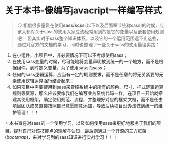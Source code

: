 # 关于本书-像编写javacript一样编写样式

> :smirk: 相信很多童鞋在使用**sass/scss**(以下以及后面章节统称sass)的时候，应该大都对关于sass的使用大家应该经常用到的是它的变量以及嵌套使用规则吧！
> 但其实对于sass整个知识体系，以及它的一个运用范围远不止这些，通过对官方的文档的学习，同时也整理了一些关于sass的使用最佳实践：

1. 在小组件，小项目中，非必要情况下可以不考虑使用sass；
2. 在使用sass变量的时候，尽可能地将变量声明放到统一的一个地方，而不是根据组件，到时定义变量，为了使用sass而sass；
3. 任何的sass逻辑运算，应当有一定的规则要求，而不是任意的将无关紧要的元素使用逻辑运算强行结合起来；
4. 如果项目中需要使用到sass来管控系统中的所有的颜色、尺寸、样式逻辑运算规则等资源，那么应该要像我们在编写业务系统代码一样，在项目一开始就搭建其使用框架，确定使用规范、流程，并整理好对应的框架文档，而不是任由项目团队成员直接按照自己意愿随意添加，导致后续项目没办法做到统一的维护管理！！！

:star:
本书旨在对sass的一个使用学习，以及如何使用sass来更好地服务于我们的项目，提升自己对该技能点的理解与认知，最后则通过一个开源的三方框架(*bootstrap*)，来对学习到的sass知识进行实战学习！！！

